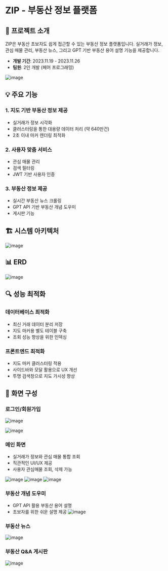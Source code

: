# ZIP - 부동산 정보 플랫폼

## 📌 프로젝트 소개

ZIP은 부동산 초보자도 쉽게 접근할 수 있는 부동산 정보 플랫폼입니다. 실거래가 정보, 관심 매물 관리, 부동산 뉴스, 그리고 GPT 기반 부동산 용어 설명 기능을 제공합니다.

- **개발 기간**: 2023.11.19 - 2023.11.26
- **팀원**: 2인 개발 (페어 프로그래밍)

![image](https://github.com/user-attachments/assets/cba6e127-42ff-4c8a-9599-990e1083ece3)

## 💡 주요 기능

### 1. 지도 기반 부동산 정보 제공
- 실거래가 정보 시각화
- 클러스터링을 통한 대용량 데이터 처리 (약 640만건)
- 2초 이내 마커 렌더링 최적화

### 2. 사용자 맞춤 서비스
- 관심 매물 관리
- 검색 필터링
- JWT 기반 사용자 인증

### 3. 부동산 정보 제공
- 실시간 부동산 뉴스 크롤링
- GPT API 기반 부동산 개념 도우미
- 게시판 기능

## 🏗 시스템 아키텍처

![image](https://github.com/user-attachments/assets/eb96ae2c-a783-4543-88d1-cc8c5a789f1c)

## 📊 ERD

![image](https://github.com/user-attachments/assets/3bd65433-0b8d-4758-aae3-aad47561eefe)

## 🔍 성능 최적화

### 데이터베이스 최적화
- 최신 거래 데이터 분리 저장
- 지도 마커용 별도 테이블 구축
- 조회 성능 향상을 위한 인덱싱

### 프론트엔드 최적화
- 지도 마커 클러스터링 적용
- 사이드바와 모달 활용으로 UX 개선
- 투명 검색창으로 지도 가시성 향상

## 📱 화면 구성

### 로그인/회원가입

![image](https://github.com/user-attachments/assets/4f01d6df-2555-4f99-b1fa-dc7715531777)

![image](https://github.com/user-attachments/assets/fd976c28-895b-450d-91ba-8e024051e0d6)


### 메인 화면
- 실거래가 정보와 관심 매물 통합 조회
- 직관적인 UI/UX 제공
- 사용자 관심매물 조회, 삭제 가능

![image](https://github.com/user-attachments/assets/1802403f-6ad7-49ee-9422-27e508618234)
![image](https://github.com/user-attachments/assets/a6c80f75-a232-448f-b45b-34bbd94a06fc)
![image](https://github.com/user-attachments/assets/d013b123-6063-4fa1-baad-d760d4556a5b)


### 부동산 개념 도우미
- GPT API 활용 부동산 용어 설명
- 초보자를 위한 쉬운 설명 제공
![image](https://github.com/user-attachments/assets/e4a1adf3-262f-446c-9f82-c2132f9621cf)

### 부동산 뉴스

![image](https://github.com/user-attachments/assets/378fd24f-ed4d-451e-bf84-278f650d269a)


### 부동산 Q&A 게시판

![image](https://github.com/user-attachments/assets/f86dda24-3e66-479e-b908-b12fddb78112)
